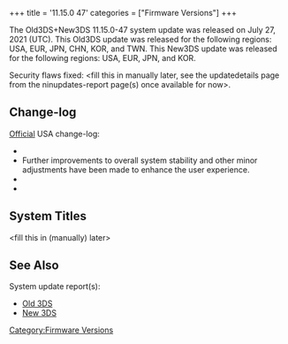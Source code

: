 +++
title = '11.15.0 47'
categories = ["Firmware Versions"]
+++

The Old3DS+New3DS 11.15.0-47 system update was released on July 27, 2021
(UTC). This Old3DS update was released for the following regions: USA,
EUR, JPN, CHN, KOR, and TWN. This New3DS update was released for the
following regions: USA, EUR, JPN, and KOR.

Security flaws fixed: \<fill this in manually later, see the
updatedetails page from the ninupdates-report page(s) once available for
now\>.

## Change-log

[Official](https://en-americas-support.nintendo.com/app/answers/detail/a_id/231/~/system-menu-update-history)
USA change-log:

-
- Further improvements to overall system stability and other minor
  adjustments have been made to enhance the user experience.
-
-

## System Titles

\<fill this in (manually) later\>

## See Also

System update report(s):

- [Old
  3DS](https://yls8.mtheall.com/ninupdates/reports.php?date=2021-07-27_00-00-33&sys=ctr)
- [New
  3DS](https://yls8.mtheall.com/ninupdates/reports.php?date=2021-07-27_00-00-37&sys=ktr)

[Category:Firmware Versions](Category:Firmware_Versions "wikilink")
